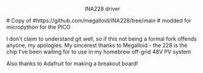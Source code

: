 <p style="text-align: center;"> INA228 driver </p>
# Copy of 
#https://github.com/megalloid/INA228/tree/main
# modded for micropython for the PICO 

I don't claim to understand git well, so if this not being a formal fork offends anyone, my apologies.
My sincerest thanks to Megalloid - the 228 is the chip I've been waiting for to use in my homebrew off-grid 48V PV system

Also thanks to Adafruit for making a breakout board! 



